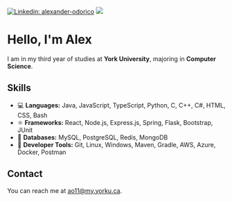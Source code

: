 [![Linkedin: alexander-odorico](https://img.shields.io/badge/-alexander--odorico-blue?style=flat-square&logo=Linkedin&logoColor=white&link=https://www.linkedin.com/in/alexander-odorico/)](https://www.linkedin.com/in/alexander-odorico/)
[![](https://img.shields.io/badge/🌐%20portfolio-green?style=flat-square%messsage=)](https://alex7d3.github.io/)
# Hello, I'm Alex 
I am in my third year of studies at **York University**, majoring in **Computer Science**.

## Skills
- 💻 **Languages:** Java, JavaScript, TypeScript, Python, C, C++, C#, HTML, CSS, Bash
- ⚛ **Frameworks:** React, Node.js, Express.js, Spring, Flask, Bootstrap, JUnit
- 💾 **Databases:** MySQL, PostgreSQL, Redis, MongoDB
- 🧰 **Developer Tools:** Git, Linux, Windows, Maven, Gradle, AWS, Azure, Docker, Postman

## Contact

You can reach me at [ao11@my.yorku.ca](mailto:ao11@my.yorku.ca?subject=[GitHub]).
<!--
**Alex7D3/Alex7D3** is a ✨ _special_ ✨ repository because its `README.md` (this file) appears on your GitHub profile.

Here are some ideas to get you started:

- 🔭 I’m currently working on ...
- 🌱 I’m currently learning ...
- 👯 I’m looking to collaborate on ...
- 🤔 I’m looking for help with ...
- 💬 Ask me about ...
- 📫 How to reach me: ...
- 😄 Pronouns: ...
- ⚡ Fun fact: ...
-->
